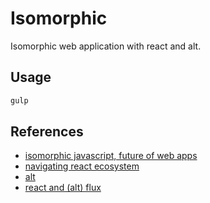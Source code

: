 # Isomorphic
Isomorphic web application with react and alt.

## Usage
```bash
gulp
```

## References
* [isomorphic javascript, future of web apps](http://nerds.airbnb.com/isomorphic-javascript-future-web-apps/)
* [navigating react ecosystem](http://www.toptal.com/react/navigating-the-react-ecosystem)
* [alt](http://alt.js.org/guide/)
* [react and (alt) flux](http://survivejs.com/webpack_react/react_and_flux/)